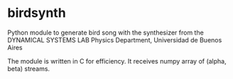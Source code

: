 # birdsynth
Python module to generate bird song with the synthesizer from the DYNAMICAL SYSTEMS LAB Physics Department, Universidad de Buenos Aires

The module is written in C for efficiency. It receives numpy array of (alpha, beta) streams.
